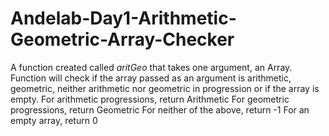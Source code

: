 # Andelab-Day1-Arithmetic-Geometric-Array-Checker
A function created called *aritGeo* that takes one argument, an Array. Function will check if the array passed as an argument is arithmetic, geometric, neither arithmetic nor geometric in progression or if the array is empty. For arithmetic progressions, return Arithmetic For geometric progressions, return Geometric For neither of the above, return -1 For an empty array, return 0
